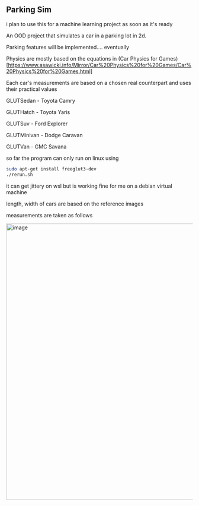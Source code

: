 ## Parking Sim

i plan to use this for a machine learning project as soon as it's ready

An OOD project that simulates a car in a parking lot in 2d.

Parking features will be implemented.... eventually

Physics are mostly based on the equations in (Car Physics for Games)[https://www.asawicki.info/Mirror/Car%20Physics%20for%20Games/Car%20Physics%20for%20Games.html]

Each car's measurements are based on a chosen real counterpart and uses their practical values

GLUTSedan   - Toyota Camry

GLUTHatch   - Toyota Yaris

GLUTSuv     - Ford Explorer

GLUTMinivan - Dodge Caravan

GLUTVan     - GMC Savana

so far the program can only run on linux using

```bash
sudo apt-get install freeglut3-dev
./rerun.sh
```

it can get jittery on wsl but is working fine for me on a debian virtual machine

length, width of cars are based on the reference images

measurements are taken as follows

<img width="1194" height="744" alt="image" src="https://github.com/user-attachments/assets/097b31bb-6a40-4732-9131-5caf141b54a7" />

